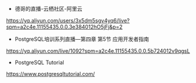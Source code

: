 

- 德哥的直播-云栖社区-阿里云

https://yq.aliyun.com/users/3x5dm5sgv4yq6/live?spm=a2c4e.11155435.0.0.3e384012hO5jFj&p=2



-  PostgreSQL培训系列直播—第四章 第5节 应用开发者指南

https://yq.aliyun.com/live/1092?spm=a2c4e.11155435.0.0.5b724012v9qgsL



- PostgreSQL Tutorial

https://www.postgresqltutorial.com/
